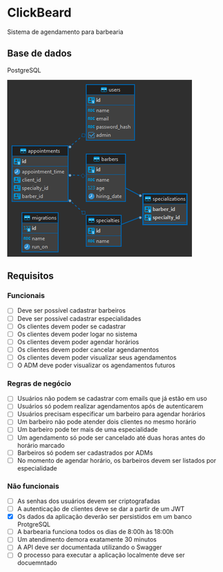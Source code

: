 # ClickBeard
Sistema de agendamento para barbearia

## Base de dados
PostgreSQL

![Modelo entidade relacionamento](diagrama-entidade-relacionamento.png)

## Requisitos

### Funcionais
- [ ] Deve ser possível cadastrar barbeiros
- [ ] Deve ser possível cadastrar especialidades
- [ ] Os clientes devem poder se cadastrar
- [ ] Os clientes devem poder logar no sistema
- [ ] Os clientes devem poder agendar horários
- [ ] Os clientes devem poder cancelar agendamentos
- [ ] Os clientes devem poder visualizar seus agendamentos
- [ ] O ADM deve poder visualizar os agendamentos futuros

### Regras de negócio
- [ ] Usuários não podem se cadastrar com emails que já estão em uso
- [ ] Usuários só podem realizar agendamentos após de autenticarem
- [ ] Usuários precisam especificar um barbeiro para agendar horários
- [ ] Um barbeiro não pode atender dois clientes no mesmo horário
- [ ] Um barbeiro pode ter mais de uma especialidade
- [ ] Um agendamento só pode ser cancelado até duas horas antes do horário marcado
- [ ] Barbeiros só podem ser cadastrados por ADMs
- [ ] No momento de agendar horário, os barbeiros devem ser listados por especialidade

### Não funcionais
- [ ] As senhas dos usuários devem ser criptografadas
- [ ] A autenticação de clientes deve se dar a partir de um JWT
- [x] Os dados da aplicação deverão ser persistidos em um banco ProtgreSQL
- [ ] A barbearia funciona todos os dias de 8:00h às 18:00h
- [ ] Um atendimento demora exatamente 30 minutos
- [ ] A API deve ser documentada utilizando o Swagger
- [ ] O processo para executar a aplicação localmente deve ser docuemntado
